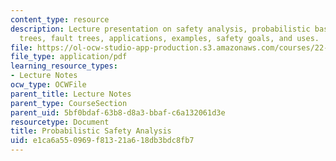 ```yaml
---
content_type: resource
description: Lecture presentation on safety analysis, probabilistic basics, event
  trees, fault trees, applications, examples, safety goals, and uses.
file: https://ol-ocw-studio-app-production.s3.amazonaws.com/courses/22-091-nuclear-reactor-safety-spring-2008/e1ca6a550969f81321a618db3bdc8fb7_MIT22_091S08_lec11.pdf
file_type: application/pdf
learning_resource_types:
- Lecture Notes
ocw_type: OCWFile
parent_title: Lecture Notes
parent_type: CourseSection
parent_uid: 5bf0bdaf-63b8-d8a3-bbaf-c6a132061d3e
resourcetype: Document
title: Probabilistic Safety Analysis
uid: e1ca6a55-0969-f813-21a6-18db3bdc8fb7
---
```

